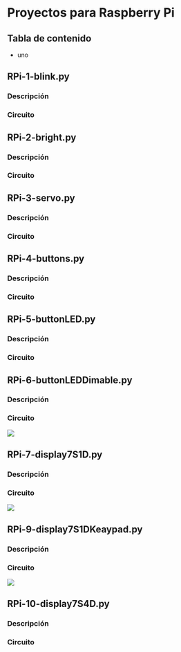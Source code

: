 Proyectos para Raspberry Pi 
===========================

## Tabla de contenido
- uno

## RPi-1-blink.py
### Descripción

### Circuito

## RPi-2-bright.py
### Descripción

### Circuito

## RPi-3-servo.py
### Descripción

### Circuito

## RPi-4-buttons.py
### Descripción

### Circuito

## RPi-5-buttonLED.py
### Descripción

### Circuito

## RPi-6-buttonLEDDimable.py
### Descripción

### Circuito
![](https://github.com/jcondea/raspberrypi-projects/raw/main/image/IMG_20200928_134143.jpg)

## RPi-7-display7S1D.py
### Descripción

### Circuito
![](https://github.com/jcondea/raspberrypi-projects/blob/main/image/IMG_20200929_120134.jpg)

## RPi-9-display7S1DKeaypad.py
### Descripción

### Circuito
![](https://github.com/jcondea/raspberrypi-projects/blob/main/image/IMG_20200929_144016.jpg)

## RPi-10-display7S4D.py
### Descripción

### Circuito
